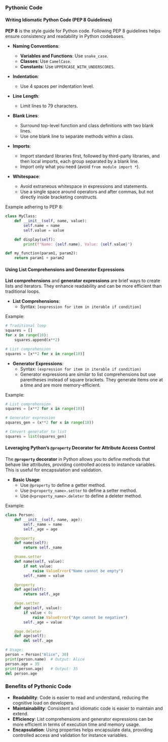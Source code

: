 ### Pythonic Code

#### Writing Idiomatic Python Code (PEP 8 Guidelines)

**PEP 8** is the style guide for Python code. Following PEP 8 guidelines helps ensure consistency and readability in Python codebases.

- **Naming Conventions**:

  - **Variables and Functions**: Use `snake_case`.
  - **Classes**: Use `CamelCase`.
  - **Constants**: Use `UPPERCASE_WITH_UNDERSCORES`.

- **Indentation**:

  - Use 4 spaces per indentation level.

- **Line Length**:

  - Limit lines to 79 characters.

- **Blank Lines**:

  - Surround top-level function and class definitions with two blank lines.
  - Use one blank line to separate methods within a class.

- **Imports**:

  - Import standard libraries first, followed by third-party libraries, and then local imports, each group separated by a blank line.
  - Import only what you need (avoid `from module import *`).

- **Whitespace**:
  - Avoid extraneous whitespace in expressions and statements.
  - Use a single space around operators and after commas, but not directly inside bracketing constructs.

Example adhering to PEP 8:

```python
class MyClass:
    def __init__(self, name, value):
        self.name = name
        self.value = value

    def display(self):
        print(f"Name: {self.name}, Value: {self.value}")

def my_function(param1, param2):
    return param1 + param2
```

#### Using List Comprehensions and Generator Expressions

**List comprehensions** and **generator expressions** are brief ways to create lists and iterators. They enhance readability and can be more efficient than traditional loops.

- **List Comprehensions**:
  - Syntax: `[expression for item in iterable if condition]`

Example:

```python
# Traditional loop
squares = []
for x in range(10):
    squares.append(x**2)

# List comprehension
squares = [x**2 for x in range(10)]
```

- **Generator Expressions**:
  - Syntax: `(expression for item in iterable if condition)`
  - Generator expressions are similar to list comprehensions but use parentheses instead of square brackets. They generate items one at a time and are more memory-efficient.

Example:

```python
# List comprehension
squares = [x**2 for x in range(10)]

# Generator expression
squares_gen = (x**2 for x in range(10))

# Convert generator to list
squares = list(squares_gen)
```

#### Leveraging Python’s `@property` Decorator for Attribute Access Control

The **`@property` decorator** in Python allows you to define methods that behave like attributes, providing controlled access to instance variables. This is useful for encapsulation and validation.

- **Basic Usage**:
  - Use `@property` to define a getter method.
  - Use `@<property_name>.setter` to define a setter method.
  - Use `@<property_name>.deleter` to define a deleter method.

Example:

```python
class Person:
    def __init__(self, name, age):
        self._name = name
        self._age = age

    @property
    def name(self):
        return self._name

    @name.setter
    def name(self, value):
        if not value:
            raise ValueError("Name cannot be empty")
        self._name = value

    @property
    def age(self):
        return self._age

    @age.setter
    def age(self, value):
        if value < 0:
            raise ValueError("Age cannot be negative")
        self._age = value

    @age.deleter
    def age(self):
        del self._age

# Usage:
person = Person("Alice", 30)
print(person.name)  # Output: Alice
person.age = 35
print(person.age)   # Output: 35
del person.age
```

### Benefits of Pythonic Code

- **Readability**: Code is easier to read and understand, reducing the cognitive load on developers.
- **Maintainability**: Consistent and idiomatic code is easier to maintain and extend.
- **Efficiency**: List comprehensions and generator expressions can be more efficient in terms of execution time and memory usage.
- **Encapsulation**: Using properties helps encapsulate data, providing controlled access and validation for instance variables.
